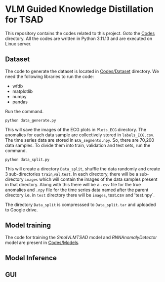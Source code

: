 # VLM Guided Knowledge Distillation for TSAD


This repository contains the codes related to this project. Goto the [Codes](Codes) directory. All the codes are written in Python 3.11.13 and are executed on Linux server.

## Dataset 
The code to generate the dataset is located in [Codes/Dataset](Codes/Dataset) directory. We need the following libraries to run the code:
  * wfdb
  * matplotlib
  * numpy
  * pandas


Run the command.
```
python data_generate.py
```
This will save the images of the ECG plots in `Plots_ECG` directory. The anomalies for each data sample are collectively stored in `labels_ECG.csv`. The time series data are stored in `ECG_segments.npy`. So, there are 70,200 data samples. To divide them into train, validation and test sets, run the command.
```
python data_split.py
```
This will create a directory `Data_split`, shuffle the data randomly and create 3 sub-directories `train`,`val`,`test`. In each directory, there will be a sub-directory `images` which will contain the images of the data samples present in that directory. Along with this there will be a `.csv` file for the true anomalies and `.npy` file for the time series data named after the parent directory i.e. in `test` directory there will be `images`, test.csv and 'test.npy`.

The directory `Data_split` is compresssed to `Data_split.tar` and uploaded to Google drive.

## Model training
The code for training the *SmolVLMTSAD* model and *RNNAnomalyDetector* model are present in [Codes/Models](Codes/Models). 

## Model Inference

## GUI

